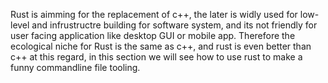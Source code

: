 Rust is aimming for the replacement of c++, the later is widly used for low-level and infrustructre building for software system, and its not friendly for user facing application
like desktop GUI or mobile app. Therefore the ecological niche for Rust is the same as c++, and rust is even better than c++ at this regard, in this section we will see how to use
rust to make a funny commandline file tooling.

